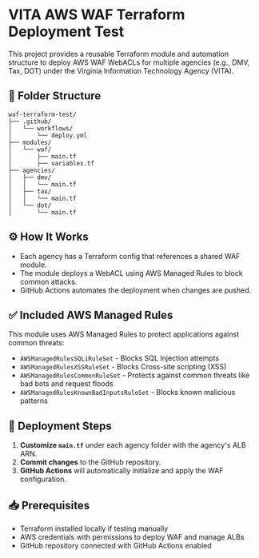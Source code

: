 # VITA AWS WAF Terraform Deployment Test

This project provides a reusable Terraform module and automation structure to deploy AWS WAF WebACLs for multiple agencies (e.g., DMV, Tax, DOT) under the Virginia Information Technology Agency (VITA).

## 📁 Folder Structure

```
waf-terraform-test/
├── .github/
│   └── workflows/
│       └── deploy.yml
├── modules/
│   └── waf/
│       ├── main.tf
│       ├── variables.tf
├── agencies/
│   ├── dmv/
│   │   └── main.tf
│   ├── tax/
│   │   └── main.tf
│   └── dot/
│       └── main.tf
```

## ⚙️ How It Works

- Each agency has a Terraform config that references a shared WAF module.
- The module deploys a WebACL using AWS Managed Rules to block common attacks.
- GitHub Actions automates the deployment when changes are pushed.

## ✅ Included AWS Managed Rules

This module uses AWS Managed Rules to protect applications against common threats:

- `AWSManagedRulesSQLiRuleSet` - Blocks SQL Injection attempts
- `AWSManagedRulesXSSRuleSet` - Blocks Cross-site scripting (XSS)
- `AWSManagedRulesCommonRuleSet` - Protects against common threats like bad bots and request floods
- `AWSManagedRulesKnownBadInputsRuleSet` - Blocks known malicious patterns

## 🚀 Deployment Steps

1. **Customize `main.tf`** under each agency folder with the agency's ALB ARN.
2. **Commit changes** to the GitHub repository.
3. **GitHub Actions** will automatically initialize and apply the WAF configuration.

## 📥 Prerequisites

- Terraform installed locally if testing manually
- AWS credentials with permissions to deploy WAF and manage ALBs
- GitHub repository connected with GitHub Actions enabled